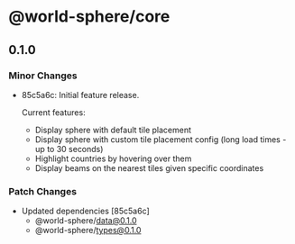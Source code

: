 # @world-sphere/core

## 0.1.0

### Minor Changes

-   85c5a6c: Initial feature release.

    Current features:

    -   Display sphere with default tile placement
    -   Display sphere with custom tile placement config (long load times - up to 30 seconds)
    -   Highlight countries by hovering over them
    -   Display beams on the nearest tiles given specific coordinates

### Patch Changes

-   Updated dependencies [85c5a6c]
    -   @world-sphere/data@0.1.0
    -   @world-sphere/types@0.1.0
